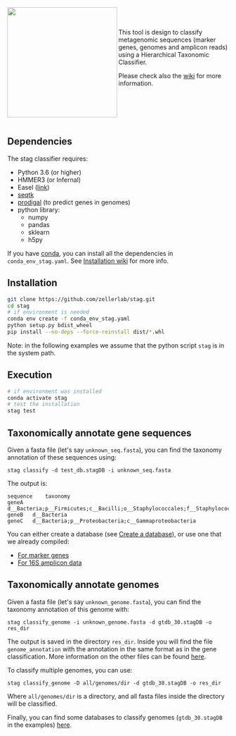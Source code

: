 <img align="left" src="https://github.com/zellerlab/stag/blob/master/pics/stag_logo.png" width="250">

<br/><br/>
This tool is design to classify metagenomic sequences (marker genes, genomes and amplicon reads) using a Hierarchical Taxonomic Classifier.

Please check also the [wiki](https://github.com/zellerlab/stag/wiki) for more information.

<br/><br/><br/><br/>

Dependencies
--------------

The stag classifier requires:
* Python 3.6 (or higher)
* HMMER3 (or Infernal)
* Easel ([link](https://github.com/EddyRivasLab/easel))
* [seqtk](https://github.com/lh3/seqtk)
* [prodigal](https://github.com/hyattpd/Prodigal) (to predict genes in genomes)
* python library:
  * numpy
  * pandas
  * sklearn
  * h5py

If you have [conda](https://conda.io/docs/), you can install all the dependencies in `conda_env_stag.yaml`.
See [Installation wiki](https://github.com/zellerlab/stag/wiki/Installation) for more info.


Installation
--------------
```bash
git clone https://github.com/zellerlab/stag.git
cd stag
# if environment is needed
conda env create -f conda_env_stag.yaml
python setup.py bdist_wheel
pip install --no-deps --force-reinstall dist/*.whl
```

Note: in the following examples we assume that the python script `stag` is in the system path.

Execution
---------

```bash
# if environment was installed
conda activate stag
# test the installation
stag test
```


Taxonomically annotate gene sequences
--------------

Given a fasta file (let's say `unknown_seq.fasta`), you can find the taxonomy annotation of these
sequences using:
```
stag classify -d test_db.stagDB -i unknown_seq.fasta
```

The output is:
```
sequence	taxonomy
geneA	d__Bacteria;p__Firmicutes;c__Bacilli;o__Staphylococcales;f__Staphylococcaceae;g__Staphylococcus
geneB	d__Bacteria
geneC	d__Bacteria;p__Proteobacteria;c__Gammaproteobacteria
```

You can either create a database (see [Create a database](https://github.com/zellerlab/stag/wiki/Build-STAG-database-for-genes)), or use one that we already compiled:

- [For marker genes](https://github.com/zellerlab/stag/wiki/Classify-genes)
- [For 16S amplicon data](https://github.com/zellerlab/stag/wiki/16S-amplicon-databases)



Taxonomically annotate genomes
--------------

Given a fasta file (let's say `unknown_genome.fasta`), you can find the taxonomy annotation of this genome with:
```
stag classify_genome -i unknown_genome.fasta -d gtdb_30.stagDB -o res_dir
```

The output is saved in the directory `res_dir`. Inside you will find the file `genome_annotation` with the annotation
in the same format as in the gene classification. More information on the other files can be found [here](https://github.com/zellerlab/stag/wiki/Classify-genomes).

To classify multiple genomes, you can use:
```
stag classify_genome -D all/genomes/dir -d gtdb_30.stagDB -o res_dir
```
Where `all/genomes/dir` is a directory, and all fasta files inside the directory will be classified.

Finally, you can find some databases to classify genomes (`gtdb_30.stagDB` in the examples) [here](https://github.com/zellerlab/stag/wiki/Genomes-databases).
